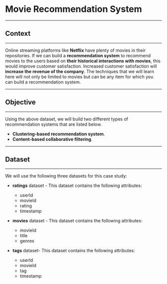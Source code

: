 # **Movie Recommendation System**

---------------
## **Context**
---------------

Online streaming platforms like **Netflix** have plenty of movies in their repositories. If we can build a **recommendation system** to recommend movies to the users based on **their historical interactions with movies**, this would improve customer satisfaction. Increased customer satisfaction will **increase the revenue of the company**. The techniques that we will learn here will not only be limited to movies but can be any item for which you can build a recommendation system.

-----------------
## **Objective**
-----------------

Using the above dataset, we will build two different types of recommendation systems that are listed below.
- **Clustering-based recommendation system**.
- **Content-based collaborative filtering**.

-----------------
## **Dataset**
-----------------

We will use the following three datasets for this case study:
- **ratings** dataset - This dataset contains the following attributes:
    - userId
    - movieId
    - rating
    - timestamp

- **movies** dataset - This dataset contains the following attributes:
    - movieId
    - title
    - genres

- **tags** dataset- This dataset contains the following attributes:
    - userId
    - movieId
    - tag
    - timestamp
